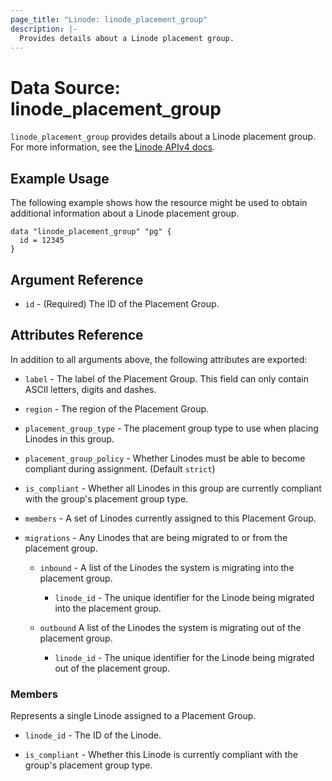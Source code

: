 ```yaml
---
page_title: "Linode: linode_placement_group"
description: |-
  Provides details about a Linode placement group.
---
```


# Data Source: linode\_placement\_group

`linode_placement_group` provides details about a Linode placement group.
For more information, see the [Linode APIv4 docs](https://techdocs.akamai.com/linode-api/reference/get-placement-group).

## Example Usage

The following example shows how the resource might be used to obtain additional information about a Linode placement group.

```hcl
data "linode_placement_group" "pg" {
  id = 12345
}
```

## Argument Reference

* `id` - (Required) The ID of the Placement Group.

## Attributes Reference

In addition to all arguments above, the following attributes are exported:

* `label` - The label of the Placement Group. This field can only contain ASCII letters, digits and dashes.

* `region` - The region of the Placement Group.

* `placement_group_type` - The placement group type to use when placing Linodes in this group.

* `placement_group_policy` - Whether Linodes must be able to become compliant during assignment. (Default `strict`)

* `is_compliant` - Whether all Linodes in this group are currently compliant with the group's placement group type.

* `members` - A set of Linodes currently assigned to this Placement Group.

* `migrations` - Any Linodes that are being migrated to or from the placement group.

  * `inbound` - A list of the Linodes the system is migrating into the placement group.

    * `linode_id` - The unique identifier for the Linode being migrated into the placement group.

  * `outbound` A list of the Linodes the system is migrating out of the placement group.

    * `linode_id` - The unique identifier for the Linode being migrated out of the placement group.

### Members

Represents a single Linode assigned to a Placement Group.

* `linode_id` - The ID of the Linode.

* `is_compliant` - Whether this Linode is currently compliant with the group's placement group type.
